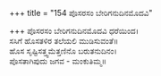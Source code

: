 +++
title = "154 ಪೊಸರಸಂ ಬೇರಿಗನುದಿನಮೊದವಿ"

+++
ಪೊಸರಸಂ ಬೇರಿಗನುದಿನಮೊದವಿ ಧರೆಯಿಂದ।  
ಸಸಿಗೆ ಹೊಸತಳಿರ ತಲೆಯಲಿ ಮುಡಿಸುವಂತೆ॥  
ಹೊಸ ಸೃಷ್ಟಿಸತ್ತ್ವಮೆತ್ತಣಿನೊ ಬರುತನುದಿನಂ।  
ಪೊಸತಾಗಿಪುದು ಜಗವ - ಮಂಕುತಿಮ್ಮ॥  
